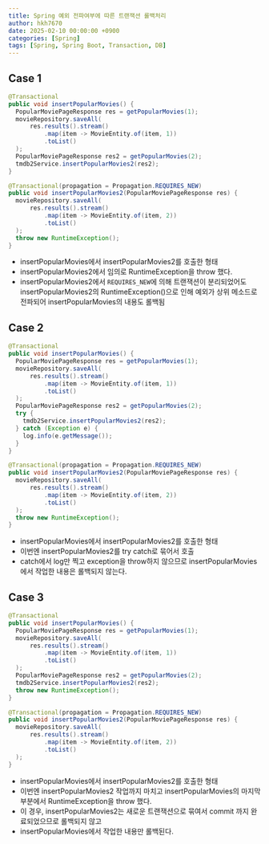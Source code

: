 ```yaml
---
title: Spring 예외 전파여부에 따른 트랜잭션 롤백처리
author: hkh7670
date: 2025-02-10 00:00:00 +0900
categories: [Spring]
tags: [Spring, Spring Boot, Transaction, DB]
---
```


## Case 1
```java
@Transactional
public void insertPopularMovies() { 
  PopularMoviePageResponse res = getPopularMovies(1);
  movieRepository.saveAll(
      res.results().stream()
          .map(item -> MovieEntity.of(item, 1))
          .toList()
  );
  PopularMoviePageResponse res2 = getPopularMovies(2);
  tmdb2Service.insertPopularMovies2(res2);
}
```
```java
@Transactional(propagation = Propagation.REQUIRES_NEW)
public void insertPopularMovies2(PopularMoviePageResponse res) {
  movieRepository.saveAll(
      res.results().stream()
          .map(item -> MovieEntity.of(item, 2))
          .toList()
  );
  throw new RuntimeException();
}
```
- insertPopularMovies에서 insertPopularMovies2를 호출한 형태
- insertPopularMovies2에서 임의로 RuntimeException을 throw 했다.
- insertPopularMovies2에서 `REQUIRES_NEW`에 의해 트랜잭션이 분리되었어도 insertPopularMovies2의 RuntimeException()으로 인해 예외가 상위 메소드로 전파되어 insertPopularMovies의 내용도 롤백됨


## Case 2
```java
@Transactional
public void insertPopularMovies() {
  PopularMoviePageResponse res = getPopularMovies(1);
  movieRepository.saveAll(
      res.results().stream()
          .map(item -> MovieEntity.of(item, 1))
          .toList()
  );
  PopularMoviePageResponse res2 = getPopularMovies(2);
  try {
    tmdb2Service.insertPopularMovies2(res2);
  } catch (Exception e) {
    log.info(e.getMessage());
  }
}
```
```java
@Transactional(propagation = Propagation.REQUIRES_NEW)
public void insertPopularMovies2(PopularMoviePageResponse res) {
  movieRepository.saveAll(
      res.results().stream()
          .map(item -> MovieEntity.of(item, 2))
          .toList()
  );
  throw new RuntimeException();
}
```
- insertPopularMovies에서 insertPopularMovies2를 호출한 형태
- 이번엔 insertPopularMovies2를 try catch로 묶어서 호출
- catch에서 log만 찍고 exception을 throw하지 않으므로 insertPopularMovies에서 작업한 내용은 롤백되지 않는다.

## Case 3
```java
@Transactional
public void insertPopularMovies() {
  PopularMoviePageResponse res = getPopularMovies(1);
  movieRepository.saveAll(
      res.results().stream()
          .map(item -> MovieEntity.of(item, 1))
          .toList()
  );
  PopularMoviePageResponse res2 = getPopularMovies(2);
  tmdb2Service.insertPopularMovies2(res2);
  throw new RuntimeException();
}
```
```java
@Transactional(propagation = Propagation.REQUIRES_NEW)
public void insertPopularMovies2(PopularMoviePageResponse res) {
  movieRepository.saveAll(
      res.results().stream()
          .map(item -> MovieEntity.of(item, 2))
          .toList()
  );
}
```
- insertPopularMovies에서 insertPopularMovies2를 호출한 형태
- 이번엔 insertPopularMovies2 작업까지 마치고 insertPopularMovies의 마지막 부분에서 RuntimeException을 throw 했다.
- 이 경우, insertPopularMovies2는 새로운 트랜잭션으로 묶여서 commit 까지 완료되었으므로 롤백되지 않고
- insertPopularMovies에서 작업한 내용만 롤백된다.